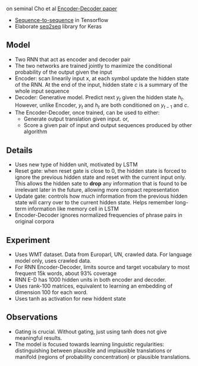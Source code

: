 on seminal Cho et al [Encoder-Decoder paper](https://arxiv.org/abs/1406.1078)

- [Sequence-to-sequence](https://www.tensorflow.org/versions/r0.11/tutorials/seq2seq/index.html) in Tensorflow
- Elaborate [seq2seq](https://github.com/farizrahman4u/seq2seq) library for Keras

## Model
- Two RNN that act as encoder and decoder pair
- The two networks are trained jointly to maximize the conditional probability of the output given the input
- Encoder: scan linearily input x, at each symbol update the hidden state of the RNN. At the end of the input, hidden state $c$ is a summary of the whole input sequence
- Decoder: Generative model. Predict next $y_t$ given the hidden state $h_t$. However, unlike Encoder, $y_t$ and $h_t$ are both conditioned on $y_{t-1}$ and $c$. 
- The Encoder-Decoder, once trained, can be used to either:
  - Generate output translation given input. or,
  - Score a given pair of input and output sequences produced by other algorithm

## Details
- Uses new type of hidden unit, motivated by LSTM
- Reset gate: when reset gate is close to 0, the hidden state is forced to ignore the previous hidden state and reset with the current input only. This allows the hidden sate to **drop** any information that is found to be irrelevant later in the future, allowing more compact representation
- Update gate: controls how much information from the previous hidden state will carry over to the current hidden state. Helps remember long-term information like memory cell in LSTM
- Encoder-Decoder ignores normalized frequencies of phrase pairs in original corpora

## Experiment
- Uses WMT dataset. Data from Europarl, UN, crawled data. For language model only, uses crawled data.
- For RNN Encoder-Decoder, limits source and target vocabulary to most frequent 15k words, about 93% coverage
- RNN E-D has 1000 hidden units in both encoder and decoder.
- Uses rank-100 matrices, equivalent to learning an embedding of dimension 100 for each word.
- Uses tanh as activation for new hiddent state

## Observations
- Gating is crucial. Without gating, just using tanh does not give meaningful results.
- The model is focused towards learning linguistic regularities: distinguishing between plausible and implausible translations or manifold (regions of probability concentration) or plausible translations. 
